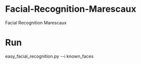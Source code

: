 # Facial-Recognition-Marescaux
Facial Recognition Marescaux

# Run
easy_facial_recognition.py --i known_faces
